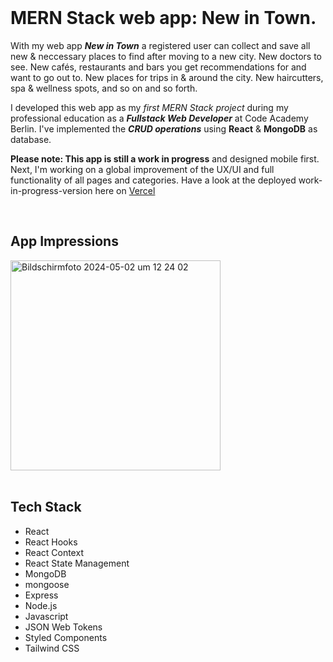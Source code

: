 <br />

# MERN Stack web app: New in Town.

With my web app **_New in Town_** a registered user can collect and save all new & neccessary places to find after moving to a new city. New doctors to see. New cafés, restaurants and bars you get recommendations for and want to go out to. New places for trips in & around the city. New haircutters, spa & wellness spots, and so on and so forth.

I developed this web app as my _first MERN Stack project_ during my professional education as a **_Fullstack Web Developer_** at Code Academy Berlin. I've implemented the **_CRUD operations_** using **React** & **MongoDB** as database.

**Please note: This app is still a work in progress** and designed mobile first. Next, I'm working on a global improvement of the UX/UI and full functionality of all pages and categories. Have a look at the deployed work-in-progress-version here on [Vercel](https://new-in-town.vercel.app/) 



<br />

## App Impressions
<img width="336" alt="Bildschirmfoto 2024-05-02 um 12 24 02" src="https://github.com/marialitwa/mern-new-in-town/assets/31568593/477ac73d-d296-4fef-b513-44ed1e693a59">

<br />
<br />

## Tech Stack

- React
- React Hooks
- React Context
- React State Management
- MongoDB
- mongoose
- Express
- Node.js
- Javascript
- JSON Web Tokens
- Styled Components
- Tailwind CSS

<br />
<br />

